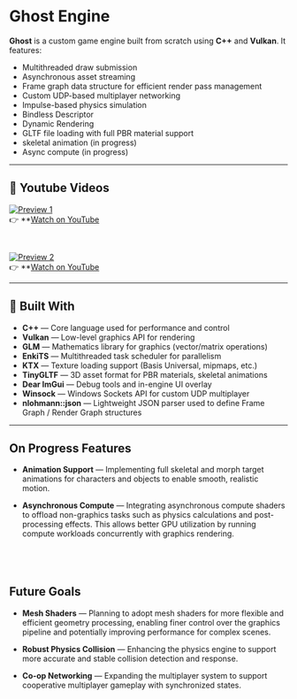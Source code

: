 # Ghost Engine

**Ghost** is a custom game engine built from scratch using **C++** and **Vulkan**. It features:

- Multithreaded draw submission  
- Asynchronous asset streaming  
- Frame graph data structure for efficient render pass management  
- Custom UDP-based multiplayer networking  
- Impulse-based physics simulation
- Bindless Descriptor
- Dynamic Rendering
- GLTF file loading with full PBR material support
-  skeletal animation (in progress)  
- Async compute (in progress)
&nbsp;

---

## 🎥 Youtube Videos

[![Preview 1](https://github-production-user-asset-6210df.s3.amazonaws.com/111285385/446884791-8d41dd2a-a300-42da-beaf-d41fda5eccab.jpg?X-Amz-Algorithm=AWS4-HMAC-SHA256&X-Amz-Credential=AKIAVCODYLSA53PQK4ZA%2F20250523%2Fus-east-1%2Fs3%2Faws4_request&X-Amz-Date=20250523T063620Z&X-Amz-Expires=300&X-Amz-Signature=679e2d0420f2cee05f0ad04a793d6f7536d315e7120ec0d1d4cc959558eb32f1&X-Amz-SignedHeaders=host)](https://www.youtube.com/watch?v=YTnyMrknYvQ)  
👉 **[Watch on YouTube](https://www.youtube.com/watch?v=YTnyMrknYvQ)

&nbsp;

[![Preview 2](https://github-production-user-asset-6210df.s3.amazonaws.com/111285385/446886449-c80a4594-3007-4cc5-a573-7e0108b0582e.jpg?X-Amz-Algorithm=AWS4-HMAC-SHA256&X-Amz-Credential=AKIAVCODYLSA53PQK4ZA%2F20250523%2Fus-east-1%2Fs3%2Faws4_request&X-Amz-Date=20250523T063709Z&X-Amz-Expires=300&X-Amz-Signature=874aa3c8ccfc35c114ee900b56f6035ef035a6afe84038c07e25a69f9a4aac04&X-Amz-SignedHeaders=host)](https://www.youtube.com/watch?v=0siSgmZTg-s)  
👉 **[Watch on YouTube](https://www.youtube.com/watch?v=0siSgmZTg-s)
&nbsp;

---


## 🔧 Built With

- **C++** — Core language used for performance and control  
- **Vulkan** — Low-level graphics API for rendering  
- **GLM** — Mathematics library for graphics (vector/matrix operations)  
- **EnkiTS** — Multithreaded task scheduler for parallelism  
- **KTX** — Texture loading support (Basis Universal, mipmaps, etc.)  
- **TinyGLTF** — 3D asset format for PBR materials, skeletal animations  
- **Dear ImGui** — Debug tools and in-engine UI overlay  
- **Winsock** — Windows Sockets API for custom UDP multiplayer  
- **nlohmann::json** — Lightweight JSON parser used to define Frame Graph / Render Graph structures
&nbsp;

---


## On Progress Features

- **Animation Support** — Implementing full skeletal and morph target animations for characters and objects to enable smooth, realistic motion.

- **Asynchronous Compute** — Integrating asynchronous compute shaders to offload non-graphics tasks such as physics calculations and post-processing effects. This allows better GPU utilization by running compute workloads concurrently with graphics rendering.

&nbsp;
---


## Future Goals

- **Mesh Shaders** — Planning to adopt mesh shaders for more flexible and efficient geometry processing, enabling finer control over the graphics pipeline and potentially improving performance for complex scenes.

- **Robust Physics Collision** — Enhancing the physics engine to support more accurate and stable collision detection and response.

- **Co-op Networking** — Expanding the multiplayer system to support cooperative multiplayer gameplay with synchronized states.


